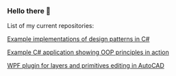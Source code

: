 ### Hello there 👋

List of my current repositories:

[Example implementations of design patterns in C#](https://github.com/megaherz108/gof-patterns)

[Example C# application showing OOP principles in action](https://github.com/megaherz108/gof-patterns](https://github.com/megaherz108/employees-editor)https://github.com/megaherz108/employees-editor)

[WPF plugin for layers and primitives editing in AutoCAD](https://github.com/megaherz108/autocad-object-editor)
